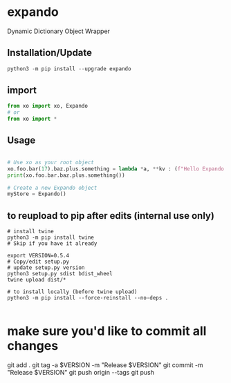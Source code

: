 # expando
Dynamic Dictionary Object Wrapper

<!-- [![Build Status](https://travis-ci.org/robertzk/expando.svg?branch=master)](https://travis-ci.org/robertzk/expando)
[![Coverage Status](https://coveralls.io/repos/robertzk/expando/badge.svg?branch=master&service=github)](https://coveralls.io/github/robertzk/expando?branch=master)
[![CRAN\_Status\_Badge](http://www.r-pkg.org/badges/version/expando)](http://cran.r-project.org/package=expando)
[![Downloads](http://cranlogs.r-pkg.org/badges/expando)](http://cran.rstudio.com/package=expando) -->

## Installation/Update

```python
python3 -m pip install --upgrade expando
```

## import

```python
from xo import xo, Expando
# or
from xo import *
```

## Usage
```python

# Use xo as your root object
xo.foo.bar(17).baz.plus.something = lambda *a, **kv : (f"Hello Expando! {xo.foo.bar.value}" , a, kv)
print(xo.foo.bar.baz.plus.something())

# Create a new Expando object
myStore = Expando()
```

## to reupload to pip after edits (internal use only)
```
# install twine
python3 -m pip install twine 
# Skip if you have it already

export VERSION=0.5.4
# Copy/edit setup.py
# update setup.py version
python3 setup.py sdist bdist_wheel
twine upload dist/*

# to install locally (before twine upload)
python3 -m pip install --force-reinstall --no-deps . 
```

```
```
# make sure you'd like to commit all changes
git add . 
git tag -a $VERSION -m "Release $VERSION"
git commit -m "Release $VERSION"
git push origin --tags
git push
```
